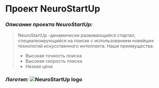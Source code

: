 # **Проект NeuroStartUp**

### *Описание проекта NeuroStartUp:*

> NeuroStartUp -динамически развивающийся стартап, специализирующийся на поиске с использованием новейших технологий искусственного интеллекта. Наши преимущества:
>
> * Высокая точность поиска
>* Высокая скорость поиска
>* Низкая цена

### *Логотип:* ![NeuroStartUp logo](https://camo.githubusercontent.com/c6727c717cad1e4820481abb87524f90782445c5/68747470733a2f2f692e696d6775722e636f6d2f495a4f525769492e706e67)